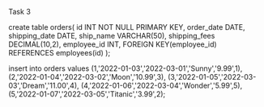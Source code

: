 




Task 3

create table orders( id INT NOT NULL PRIMARY KEY, order_date DATE, shipping_date DATE, ship_name VARCHAR(50), shipping_fees DECIMAL(10,2), employee_id INT, FOREIGN KEY(employee_id) REFERENCES employees(id) );

 insert into orders values (1,'2022-01-03','2022-03-01','Sunny','9.99',1), (2,'2022-01-04','2022-03-02','Moon','10.99',3), (3,'2022-01-05','2022-03-03','Dream','11.00',4), (4,'2022-01-06','2022-03-04','Wonder','5.99',5), (5,'2022-01-07','2022-03-05','Titanic','3.99',2);